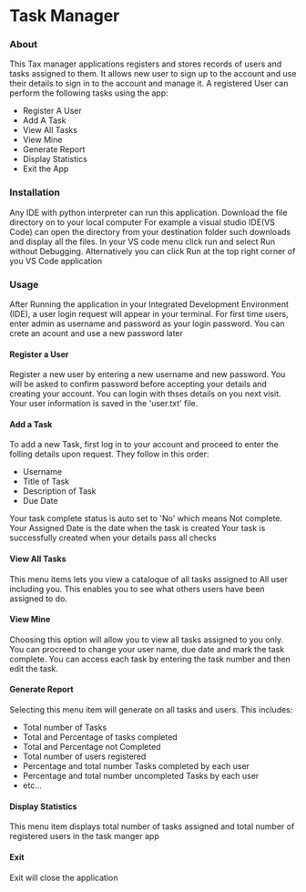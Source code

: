 # Task Manager
### About
This Tax manager applications registers and stores records of users and tasks assigned to them. 
It allows new user to sign up to the account and use their details to sign in to the account and manage it.
A registered User can perform the following tasks using the app:
- Register A User
- Add A Task
- View All Tasks
- View Mine
- Generate Report
- Display Statistics
- Exit the App

### Installation
Any IDE with python interpreter can run this application. Download the file directory on to your local computer
For example a visual studio IDE(VS Code) can open the directory from your destination folder such downloads and display all the files.
In your VS code menu click run and select Run without Debugging. Alternatively you can click Run at the top right corner 
of you VS Code application

### Usage
After Running the application in your Integrated Development Environment (IDE), a user login request will appear in your terminal.
For first time users, enter admin as username and password as your login password. You can crete an acount and use a new password later
#### Register a User
Register a new user by entering a new username and new password. You will be asked to confirm password before accepting your details
and creating your account. You can login with thses details on you next visit. Your user information is saved in the 'user.txt' file.
#### Add a Task
To add a new Task, first log in to your account and proceed to enter the folling details upon request. They follow in this order:
- Username
- Title of Task
- Description of Task
- Due Date

Your task complete status is auto set to 'No' which means Not complete. Your Assigned Date is the date when the task is created
Your task is successfully created when your details pass all checks
#### View All Tasks
This menu items lets you view a cataloque of all tasks assigned to All user including you. This enables you to see what others users have been assigned to do.
#### View Mine
Choosing this option will allow you to view all tasks assigned to you only. You can procreed to change your user name, due date and mark the task complete. You can access each task by entering the task number and then edit the task.
#### Generate Report
Selecting this menu item will generate on all tasks and users. This includes:
- Total number of Tasks
- Total and Percentage of tasks completed
- Total and Percentage not Completed
- Total number of users registered
- Percentage and total number Tasks completed by each user
- Percentage and total number uncompleted Tasks by each user
- etc...

#### Display Statistics
This menu item displays total number of tasks assigned and total number of registered users in the task manger app
#### Exit
Exit will close the application
